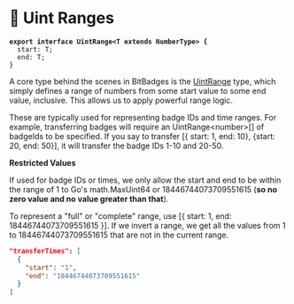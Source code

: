 # 🔢 Uint Ranges

<pre class="language-typescript"><code class="lang-typescript"><strong>export interface UintRange&#x3C;T extends NumberType> {
</strong>  start: T;
  end: T;
}
</code></pre>

A core type behind the scenes in BitBadges is the [UintRange](https://bitbadges.github.io/bitbadgesjs/packages/bitbadgesjs-sdk/docs/interfaces/UintRange.html) type, which simply defines a range of numbers from some start value to some end value, inclusive. This allows us to apply powerful range logic.

These are typically used for representing badge IDs and time ranges. For example, transferring badges will require an UintRange\<number>\[] of badgeIds to be specified. If you say to transfer \[{ start: 1, end: 10}, {start: 20, end: 50}], it will transfer the badge IDs 1-10 and 20-50.

**Restricted Values**

If used for badge IDs or times, we only allow the start and end to be within the range of 1 to Go's math.MaxUint64 or 18446744073709551615 (**so no zero value and no value greater than that**).

To represent a "full" or "complete" range, use \[{ start: 1, end: 18446744073709551615 }]. If we invert a range, we get all the values from 1 to 18446744073709551615 that are not in the current range.

```json
"transferTimes": [
  {
    "start": "1",
    "end": "18446744073709551615"
  }
]
```
